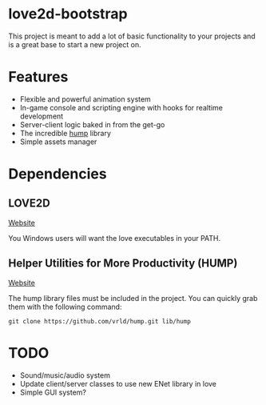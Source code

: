 # love2d-bootstrap

This project is meant to add a lot of basic functionality to your projects and is a great base to start a new project on.

# Features

* Flexible and powerful animation system
* In-game console and scripting engine with hooks for realtime development
* Server-client logic baked in from the get-go
* The incredible [hump][hump] library
* Simple assets manager

# Dependencies

## LOVE2D

[Website][love2d]

You Windows users will want the love executables in your PATH.

## Helper Utilities for More Productivity (HUMP)

[Website][hump]

The hump library files must be included in the project. You can quickly grab them with the following command:

`git clone https://github.com/vrld/hump.git lib/hump`

# TODO

* Sound/music/audio system
* Update client/server classes to use new ENet library in love
* Simple GUI system?

[love2d]: https://love2d.org
[hump]: http://vrld.github.io/hump
